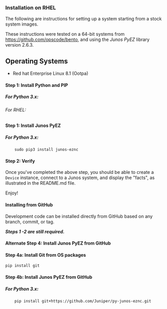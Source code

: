 ### Installation on RHEL

The following are instructions for setting up a system starting from a stock system images.

These instructions were tested on a 64-bit systems from https://github.com/opscode/bento, and using the _Junos PyEZ_ library version 2.6.3.

Operating Systems
---------------
- Red hat Enterprise Linux 8.1 (Ootpa)

#### Step 1: Install Python and PIP

##### For Python 3.x:
###### For RHEL:

#### Step 1: Install Junos PyEZ

##### For Python 3.x:
        sudo pip3 install junos-eznc

#### Step 2: Verify 

Once you've completed the above step, you should be able to create a `Device` instance, connect to a Junos system, and display the "facts", as illustrated in the README.md file.

Enjoy!


#### Installing from GitHub

Development code can be installed directly from GitHub based on any branch, commit, or tag.

***Steps 1 -2 are still required.***
#### Alternate Step 4: Install Junos PyEZ from GitHub

#### Step 4a: Install Git from OS packages
    pip install git

#### Step 4b: Install Junos PyEZ from GitHub

##### For Python 3.x:
	    pip install git+https://github.com/Juniper/py-junos-eznc.git
